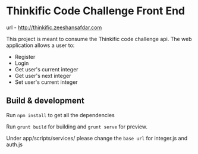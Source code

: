 # Thinkific Code Challenge Front End

url - http://thinkific.zeeshansafdar.com

This project is meant to consume the Thinkific code challenge api. The web application allows a user to:

- Register
- Login
- Get user's current integer
- Get user's next integer
- Set user's current integer

## Build & development

Run `npm install` to get all the dependencies

Run `grunt build` for building and `grunt serve` for preview.

Under app/scripts/services/ please change the `base url` for integer.js and auth.js
